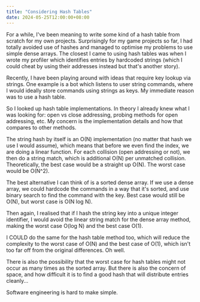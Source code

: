```yaml
---
title: "Considering Hash Tables"
date: 2024-05-25T12:00:00+08:00
---
```


For a while, I've been meaning to write some kind of a hash table from scratch for my own projects. Surprisingly for my game projects so far, I had totally avoided use of hashes and managed to optimise my problems to use simple dense arrays. The closest I came to using hash tables was when I wrote my profiler which identifies entries by hardcoded strings (which I could cheat by using their addresses instead but that's another story).

<!--more-->

Recently, I have been playing around with ideas that require key lookup via strings. One example is a bot which listens to user string commands, where I would ideally store commands using strings as keys. My immediate reason was to use a hash table.

So I looked up hash table implementations. In theory I already knew what I was looking for: open vs close addressing, probing methods for open addressing, etc. My concern is the implementation details and how that compares to other methods.

The string hash by itself is an O(N) implementation (no matter that hash we use I would assume), which means that before we even find the index, we are doing a linear function. For each collision (open addressing or not), we then do a string match, which is additional O(N) per unmatched collision. Theoretically, the best case would be a straight up O(N). The worst case would be O(N^2).

The best alternative I can think of is a sorted dense array. If we use a dense array, we could hardcode the commands in a way that it's sorted, and use binary search to find the command with the key. Best case would still be O(N), but worst case is O(N log N). 

Then again, I realised that if I hash the string key into a unique integer identifier, I would avoid the linear string match for the dense array method, making the worst case O(log N) and the best case O(1). 

I COULD do the same for the hash table method too, which will reduce the complexity to the worst case of O(N) and the best case of O(1), which isn't too far off from the original differences. Oh well. 

There is also the possibility that the  worst case for hash tables might not occur as many times as the sorted array. But there is also the concern of space, and how difficult it is to find a good hash that will distribute entries cleanly...

Software engineering is hard to make simple.

